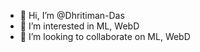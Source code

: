 - 👋 Hi, I’m @Dhritiman-Das
- 👀 I’m interested in ML, WebD
- 💞️ I’m looking to collaborate on ML, WebD
<!---
Dhritiman-Das/Dhritiman-Das is a ✨ special ✨ repository because its `README.md` (this file) appears on your GitHub profile.
You can click the Preview link to take a look at your changes.
--->
